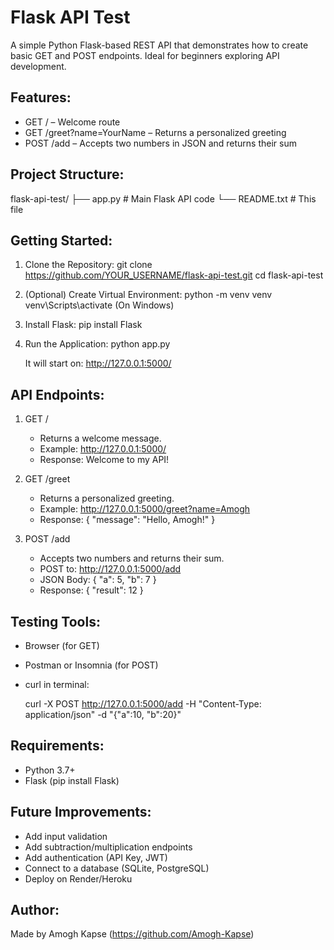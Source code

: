 
Flask API Test
==============

A simple Python Flask-based REST API that demonstrates how to create basic GET and POST endpoints. Ideal for beginners exploring API development.

Features:
---------
- GET / – Welcome route
- GET /greet?name=YourName – Returns a personalized greeting
- POST /add – Accepts two numbers in JSON and returns their sum

Project Structure:
------------------
flask-api-test/
├── app.py         # Main Flask API code
└── README.txt     # This file

Getting Started:
----------------
1. Clone the Repository:
   git clone https://github.com/YOUR_USERNAME/flask-api-test.git
   cd flask-api-test

2. (Optional) Create Virtual Environment:
   python -m venv venv
   venv\Scripts\activate  (On Windows)

3. Install Flask:
   pip install Flask

4. Run the Application:
   python app.py

   It will start on:
   http://127.0.0.1:5000/

API Endpoints:
--------------
1. GET /
   - Returns a welcome message.
   - Example: http://127.0.0.1:5000/
   - Response: Welcome to my API!

2. GET /greet
   - Returns a personalized greeting.
   - Example: http://127.0.0.1:5000/greet?name=Amogh
   - Response: { "message": "Hello, Amogh!" }

3. POST /add
   - Accepts two numbers and returns their sum.
   - POST to: http://127.0.0.1:5000/add
   - JSON Body: { "a": 5, "b": 7 }
   - Response: { "result": 12 }

Testing Tools:
--------------
- Browser (for GET)
- Postman or Insomnia (for POST)
- curl in terminal:

  curl -X POST http://127.0.0.1:5000/add -H "Content-Type: application/json" -d "{\"a\":10, \"b\":20}"

Requirements:
-------------
- Python 3.7+
- Flask (pip install Flask)

Future Improvements:
--------------------
- Add input validation
- Add subtraction/multiplication endpoints
- Add authentication (API Key, JWT)
- Connect to a database (SQLite, PostgreSQL)
- Deploy on Render/Heroku

Author:
-------
Made by Amogh Kapse (https://github.com/Amogh-Kapse)
